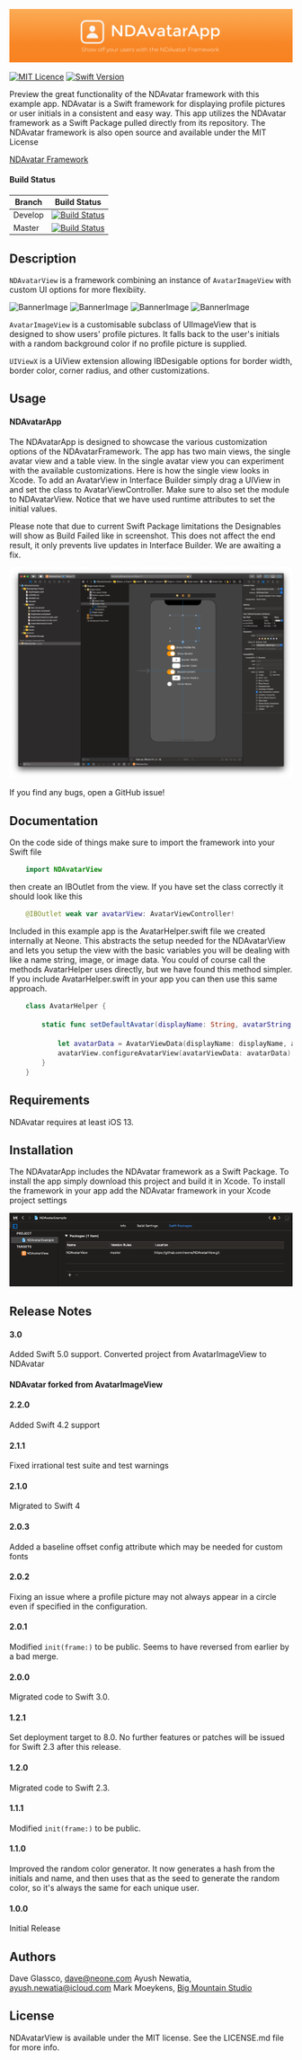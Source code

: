 ![BannerImage](./Images/NDAvatarAppGitHubBanner.png)

[![MIT Licence](https://badges.frapsoft.com/os/mit/mit.svg?v=103)](https://opensource.org/licenses/mit-license.php)
[![Swift Version](https://img.shields.io/badge/Language-Swift%205-orange.svg)](https://developer.apple.com/swift)


Preview the great functionality of the NDAvatar framework with this example app. NDAvatar is a Swift framework for displaying profile pictures or user initials in a consistent and easy way. This app utilizes the NDAvatar framework as a Swift Package pulled directly from its repository. The NDAvatar framework is also open source and available under the MIT License 

[NDAvatar Framework](https://github.com/neone/NDAvatar)

#### Build Status

| Branch  | Build Status |
| ------------- | ------------- |
| Develop  | [![Build Status](https://travis-ci.org/ayushn21/AvatarImageView.svg?branch=develop)](https://travis-ci.org/ayushn21/AvatarImageView)|
| Master  | [![Build Status](https://travis-ci.org/ayushn21/AvatarImageView.svg?branch=master)](https://travis-ci.org/ayushn21/AvatarImageView)|

## Description

`NDAvatarView` is a framework combining an instance of `AvatarImageView` with custom UI options for more flexibiity.

![BannerImage](./Images/Screenshot1.png)   ![BannerImage](./Images/Screenshot2.png)   ![BannerImage](./Images/Screenshot4.png)   ![BannerImage](./Images/Screenshot5.png)

`AvatarImageView` is a customisable subclass of UIImageView that is designed to show users' profile pictures. It falls back to the user's initials with a random background color if no profile picture is supplied.

`UIViewX` is a UiView extension allowing IBDesigable options for border width, border color, corner radius, and other customizations.


## Usage


#### NDAvatarApp

The NDAvatarApp is designed to showcase the various customization options of the NDAvatarFramework. The app has two main views, the single avatar view and a table view. In the single avatar view you can experiment with the available customizations. Here is how the single view looks in Xcode. To add an AvatarView in Interface Builder simply drag a UIView in and set the class to AvatarViewController. Make sure to also set the module to NDAvatarView. Notice that we have used runtime attributes to set the initial values. 

Please note that due to current Swift Package limitations the Designables will show as Build Failed like in screenshot. This does not affect the end result, it only prevents live updates in Interface Builder. We are awaiting a fix. 

![XcodeImage](./Images/SingleAvatarIB.png)


If you find any bugs, open a GitHub issue!


## Documentation


On the code side of things make sure to import the framework into your Swift file

```swift
    import NDAvatarView
```

then create an IBOutlet from the view. If you have set the class correctly it should look like this

```swift
    @IBOutlet weak var avatarView: AvatarViewController!
```

Included in this example app is the AvatarHelper.swift file we created internally at Neone. This abstracts the setup needed for the NDAvatarView and lets you setup the view with the basic variables you will be dealing with like a name string, image, or image data. You could of course call the methods AvatarHelper uses directly, but we have found this method simpler. If you include AvatarHelper.swift in your app you can then use this same approach.

```swift
    class AvatarHelper {
        
        static func setDefaultAvatar(displayName: String, avatarString: String? = nil, avatarImage: UIImage? = nil, isRound: Bool = false, borderWidth: CGFloat = 0, borderColor: UIColor = UIColor.white, avatarView: AvatarViewController) {
            
            let avatarData = AvatarViewData(displayName: displayName, avatarString: avatarString, avatarImage: avatarImage, isRound: isRound, borderWidth: borderWidth, borderColor: borderColor)
            avatarView.configureAvatarView(avatarViewData: avatarData)
        }
    }

```


## Requirements

NDAvatar requires at least iOS 13.

## Installation

The NDAvatarApp includes the NDAvatar framework as a Swift Package. To install the app simply download this project and build it in Xcode. To install the framework in your app add the NDAvatar framework in your Xcode project settings

![Packagemage](./Images/swiftpackage.png)

## Release Notes

#### 3.0
Added Swift 5.0 support. Converted project from AvatarImageView to NDAvatar 

#### NDAvatar forked from AvatarImageView

#### 2.2.0
Added Swift 4.2 support

#### 2.1.1
Fixed irrational test suite and test warnings

#### 2.1.0
Migrated to Swift 4

#### 2.0.3
Added a baseline offset config attribute which may be needed for custom fonts

#### 2.0.2
Fixing an issue where a profile picture may not always appear in a circle even if specified in the configuration.

#### 2.0.1
Modified `init(frame:)` to be public. Seems to have reversed from earlier by a bad merge.

#### 2.0.0
Migrated code to Swift 3.0.

#### 1.2.1
Set deployment target to 8.0. No further features or patches will be issued for Swift 2.3 after this release.

#### 1.2.0
Migrated code to Swift 2.3. 

#### 1.1.1
Modified `init(frame:)` to be public.

#### 1.1.0
Improved the random color generator. It now generates a hash from the initials and name, and then uses that as the seed to generate the random color, so it's always the same for each unique user.

#### 1.0.0
Initial Release

## Authors

Dave Glassco, [dave@neone.com](mailto:dave@neone.com)
Ayush Newatia, [ayush.newatia@icloud.com](mailto:ayush.newatia@icloud.com)
Mark Moeykens, [Big Mountain Studio](https://www.bigmountainstudio.com)

## License

NDAvatarView is available under the MIT license. See the LICENSE.md file for more info.
